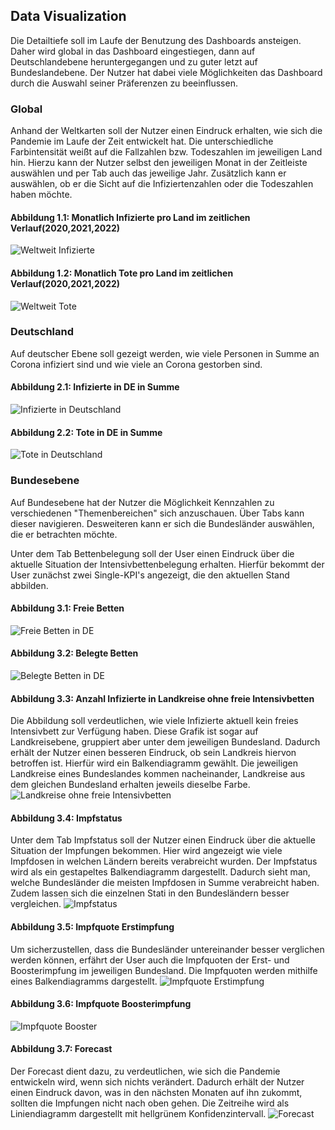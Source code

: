 ## Data Visualization

Die Detailtiefe soll im Laufe der Benutzung des Dashboards ansteigen.
Daher wird global in das Dashboard eingestiegen, dann auf Deutschlandebene heruntergegangen und zu guter letzt auf Bundeslandebene. 
Der Nutzer hat dabei viele Möglichkeiten das Dashboard durch die Auswahl seiner Präferenzen zu beeinflussen.
### Global

Anhand der Weltkarten soll der Nutzer einen Eindruck erhalten, wie sich die Pandemie im Laufe der Zeit entwickelt hat. Die unterschiedliche Farbintensität weißt auf die Fallzahlen bzw. Todeszahlen im jeweiligen Land hin.
Hierzu kann der Nutzer selbst den jeweiligen Monat in der Zeitleiste auswählen und per Tab auch das jeweilige Jahr. 
Zusätzlich kann er auswählen, ob er die Sicht auf die Infiziertenzahlen oder die Todeszahlen haben möchte. 

#### Abbildung 1.1: Monatlich Infizierte pro Land im zeitlichen Verlauf(2020,2021,2022)
![Weltweit Infizierte](world_infizierte.png "Entwicklung Anzahl Infizierter pro Land")

#### Abbildung 1.2: Monatlich Tote pro Land im zeitlichen Verlauf(2020,2021,2022)
![Weltweit Tote](world_tote.png "Entwicklung Anzahl Toter pro Land")

### Deutschland
Auf deutscher Ebene soll gezeigt werden, wie viele Personen in Summe an Corona infiziert sind und wie viele an Corona gestorben sind. 

#### Abbildung 2.1: Infizierte in DE in Summe
![Infizierte in Deutschland](germany_infizierte.png "Anzahl Infizierter in Summe in Deutschland")

#### Abbildung 2.2: Tote in DE in Summe
![Tote in Deutschland](germany_tote.png "Anzahl Toter in Summe in Deutschland")

### Bundesebene

Auf Bundesebene hat der Nutzer die Möglichkeit Kennzahlen zu verschiedenen "Themenbereichen" sich anzuschauen. 
Über Tabs kann dieser navigieren.
Desweiteren kann er sich die Bundesländer auswählen, die er betrachten möchte. 

Unter dem Tab Bettenbelegung soll der User einen Eindruck über die aktuelle Situation der Intensivbettenbelegung erhalten. 
Hierfür bekommt der User zunächst zwei Single-KPI's angezeigt, die den aktuellen Stand abbilden.

#### Abbildung 3.1: Freie Betten
![Freie Betten in DE](freie_betten.png "Anzahl freier Intensivbetten")

#### Abbildung 3.2: Belegte Betten
![Belegte Betten in DE](belegte_betten.png "Anzahl belegter Intensivbetten")

#### Abbildung 3.3: Anzahl Infizierte in Landkreise ohne freie Intensivbetten
Die Abbildung soll verdeutlichen, wie viele Infizierte aktuell kein freies Intensivbett zur Verfügung haben. Diese Grafik ist sogar auf Landkreisebene, gruppiert aber unter dem jeweiligen Bundesland. Dadurch erhält der Nutzer einen besseren Eindruck, ob sein Landkreis hiervon betroffen ist.
Hierfür wird ein Balkendiagramm gewählt. Die jeweiligen Landkreise eines Bundeslandes kommen nacheinander, Landkreise aus dem gleichen Bundesland erhalten jeweils dieselbe Farbe. 
![Landkreise ohne freie Intensivbetten](lk_ohne_betten.png "Anzahl Infizierter in Landkreisen ohne freie Intensivbetten")

#### Abbildung 3.4: Impfstatus
Unter dem Tab Impfstatus soll der Nutzer einen Eindruck über die aktuelle Situation der Impfungen bekommen. 
Hier wird angezeigt wie viele Impfdosen in welchen Ländern bereits verabreicht wurden. Der Impfstatus wird als ein gestapeltes Balkendiagramm dargestellt. Dadurch sieht man, welche Bundesländer die meisten Impfdosen in Summe verabreicht haben. Zudem lassen sich die einzelnen Stati in den Bundesländern besser vergleichen.
![Impfstatus](impfstatus.png "Anzahl verabreichter Impfdosen in Mio in Bezug auf Erst-, Zweit- und Boosterimpfung je Bundesland")

#### Abbildung 3.5: Impfquote Erstimpfung

Um sicherzustellen, dass die Bundesländer untereinander besser verglichen werden können, erfährt der User auch die Impfquoten der Erst- und Boosterimpfung im jeweiligen Bundesland. 
Die Impfquoten werden mithilfe eines Balkendiagramms dargestellt.
![Impfquote Erstimpfung](impfquote_single.png "Impfquoten Erstimpfung je Bundesland ")

#### Abbildung 3.6: Impfquote Boosterimpfung
![Impfquote Booster](impfquote_booster.png "Impfquoten Booster je Bundesland ")

#### Abbildung 3.7: Forecast
Der Forecast dient dazu, zu verdeutlichen, wie sich die Pandemie entwickeln wird, wenn sich nichts verändert. Dadurch erhält der Nutzer einen Eindruck davon, was in den nächsten Monaten auf ihn zukommt, sollten die Impfungen nicht nach oben gehen. Die Zeitreihe wird als Liniendiagramm dargestellt mit hellgrünem Konfidenzintervall. 
![Forecast](forecast.png "Entwicklung der Pandemie in den nächsten 360 Tagen bei stagnierenden Impfquoten")